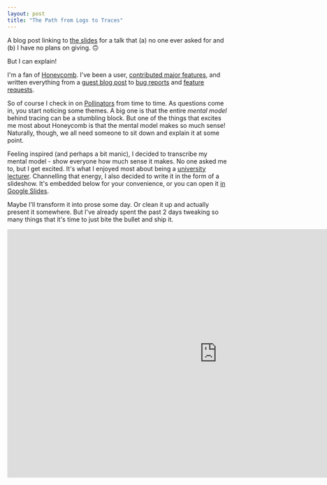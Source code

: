 ```yaml
---
layout: post
title: "The Path from Logs to Traces"
---
```


A blog post linking to [the slides](https://docs.google.com/presentation/d/1GIvoN2nmXM9s2_7SJ2FWceDAG6XBvXTTTIo5FNfUNeQ/edit?usp=sharing) for a talk that (a) no one ever asked for and (b) I have no plans on giving. 🙃

But I can explain!

<!-- more -->

I'm a fan of [Honeycomb](https://www.honeycomb.io). I've been a user, [contributed major features](https://github.com/honeycombio/beeline-ruby/pulls?q=is%3Apr+is%3Aclosed+author%3Aajvondrak), and written everything from a [guest blog post](https://www.honeycomb.io/blog/using-honeycomb-to-investigate-a-redis-connection-leak) to [bug reports](https://github.com/honeycombio/beeline-ruby/issues/97) and [feature requests](https://github.com/honeycombio/beeline-ruby/issues/102).

So of course I check in on [Pollinators](https://www.honeycomb.io/blog/spread-the-love-appreciating-our-pollinators-community/) from time to time. As questions come in, you start noticing some themes. A big one is that the entire *mental model* behind tracing can be a stumbling block. But one of the things that excites me most about Honeycomb is that the mental model makes so much sense! Naturally, though, we all need someone to sit down and explain it at some point.

Feeling inspired (and perhaps a bit manic), I decided to transcribe my mental model - show everyone how much sense it makes. No one asked me to, but I get excited. It's what I enjoyed most about being a [university lecturer](http://ajvondrak.github.io/csupomona/). Channelling that energy, I also decided to write it in the form of a slideshow. It's embedded below for your convenience, or you can open it [in Google Slides](https://docs.google.com/presentation/d/1GIvoN2nmXM9s2_7SJ2FWceDAG6XBvXTTTIo5FNfUNeQ/edit?usp=sharing).

Maybe I'll transform it into prose some day. Or clean it up and actually present it somewhere. But I've already spent the past 2 days tweaking so many things that it's time to just bite the bullet and ship it.

<iframe src="https://docs.google.com/presentation/d/e/2PACX-1vTzxkQm5bkOX22SPehbKvfI0xt7wxrPplTwCs75V89aB7cWtj_mKDvNuCugosOS93e0PoeGj_J3emWv/embed?start=false&loop=false&delayms=3000" frameborder="0" width="960" height="569" allowfullscreen="true" mozallowfullscreen="true" webkitallowfullscreen="true"></iframe>
